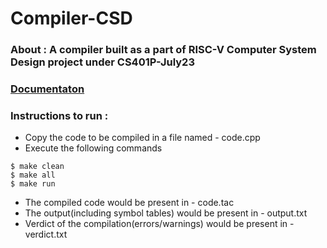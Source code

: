 # Compiler-CSD
### About : A compiler built as a part of RISC-V Computer System Design project under CS401P-July23
### [Documentaton](https://docs.google.com/document/d/1a162MpKgx_Jk4WcJYFeREn-2Uoh0L4hkIjD-kF7uYv4/edit)

### Instructions to run :
- Copy the code to be compiled in a file named - code.cpp
- Execute the following commands
```
$ make clean
$ make all
$ make run
```
- The compiled code would be present in - code.tac
- The output(including symbol tables) would be present in - output.txt
- Verdict of the compilation(errors/warnings) would be present in - verdict.txt 
